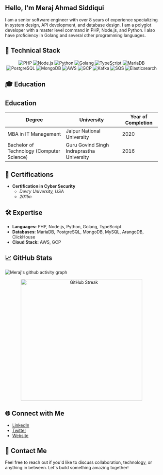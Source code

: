 ## Hello, I'm Meraj Ahmad Siddiqui

I am a senior software engineer with over 8 years of experience specializing in system design, API development, and database design. I am a polyglot developer with a master level command in PHP, Node.js, and Python. I also have proficiency in Golang and several other programming languages.

## 🚀 Technical Stack
<!-- Technical Stack Badges -->
<div align="center" style="margin-top: 20px;">
  <!-- Programming Languages -->
  <img src="https://img.shields.io/badge/-PHP-777BB4?logo=php&logoColor=white&style=flat-square" alt="PHP"/>
  <img src="https://img.shields.io/badge/-Node.js-339933?logo=node.js&logoColor=white&style=flat-square" alt="Node.js"/>
  <img src="https://img.shields.io/badge/-Python-3776AB?logo=python&logoColor=white&style=flat-square" alt="Python"/>
  <img src="https://img.shields.io/badge/-Golang-00ADD8?logo=go&logoColor=white&style=flat-square" alt="Golang"/>
  <img src="https://img.shields.io/badge/-TypeScript-007ACC?logo=typescript&logoColor=white&style=flat-square" alt="TypeScript"/>

  <!-- Databases -->
  <img src="https://img.shields.io/badge/-MariaDB-003545?logo=mariadb&logoColor=white&style=flat-square" alt="MariaDB"/>
  <img src="https://img.shields.io/badge/-PostgreSQL-336791?logo=postgresql&logoColor=white&style=flat-square" alt="PostgreSQL"/>
  <img src="https://img.shields.io/badge/-MongoDB-47A248?logo=mongodb&logoColor=white&style=flat-square" alt="MongoDB"/>

  <!-- Cloud Platforms -->
  <img src="https://img.shields.io/badge/-AWS-232F3E?logo=amazon-aws&logoColor=white&style=flat-square" alt="AWS"/>
  <img src="https://img.shields.io/badge/-GCP-4285F4?logo=google-cloud&logoColor=white&style=flat-square" alt="GCP"/>

  <!-- Messaging -->
  <img src="https://img.shields.io/badge/-Kafka-231F20?logo=apache-kafka&logoColor=white&style=flat-square" alt="Kafka"/>
  <img src="https://img.shields.io/badge/-SQS-D82C0D?logo=amazon-sqs&logoColor=white&style=flat-square" alt="SQS"/>

  <!-- Search Engine -->
  <img src="https://img.shields.io/badge/-Elasticsearch-005571?logo=elasticsearch&logoColor=white&style=flat-square" alt="Elasticsearch"/>
</div>

## 🎓 Education

## Education

| Degree                           | University                                     | Year of Completion |
|----------------------------------|------------------------------------------------|--------------------|
| MBA in IT Management             | Jaipur National University                     | 2020               |
| Bachelor of Technology (Computer Science) | Guru Govind Singh Indraprastha University | 2016               |

## 📜 Certifications

- **Certification in Cyber Security**
  - *Devry University, USA*
  - *2015n*

## 🛠️ Expertise

- **Languages:** PHP, Node.js, Python, Golang, TypeScript
- **Databases:** MariaDB, PostgreSQL, MongoDB, MySQL, ArangoDB, ClickHouse
- **Cloud Stack:** AWS, GCP

## 📈 GitHub Stats

<!-- GitHub Stats Cards -->
![Meraj's github activity graph](https://github-readme-activity-graph.vercel.app/graph?username=merajsiddiqui&bg_color=000000&color=ffff98&line=12ba63&point=403d3d&area=true&hide_border=true)
<div align="center">
  <img src="https://github-readme-streak-stats.herokuapp.com/?user=merajsiddiqui&theme=vue-dark&hide_border=true" alt="GitHub Streak" width="400"/>
</div>

## 🌐 Connect with Me

- [LinkedIn](https://www.linkedin.com/in/merajahmadsiddiqui)
- [Twitter](https://twitter.com/merajsiddiqui)
- [Website](https://appcarry.com)

## 📝 Contact Me

Feel free to reach out if you'd like to discuss collaboration, technology, or anything in between. Let's build something amazing together!
